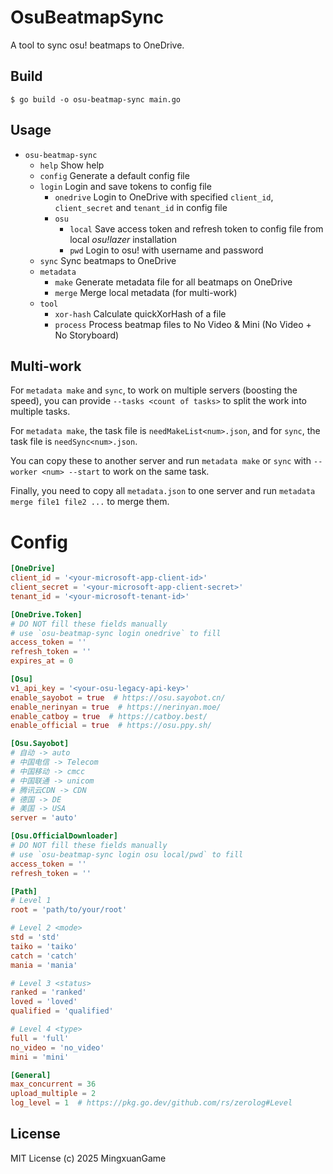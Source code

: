 # OsuBeatmapSync

A tool to sync osu! beatmaps to OneDrive.

## Build

```shell
$ go build -o osu-beatmap-sync main.go
```

## Usage

- `osu-beatmap-sync`
  - `help` Show help
  - `config` Generate a default config file
  - `login` Login and save tokens to config file
    - `onedrive` Login to OneDrive with specified `client_id`, `client_secret` and `tenant_id` in config file
    - `osu`
      - `local` Save access token and refresh token to config file from local _osu!lazer_ installation
      - `pwd` Login to osu! with username and password
  - `sync` Sync beatmaps to OneDrive
  - `metadata`
    - `make` Generate metadata file for all beatmaps on OneDrive
    - `merge` Merge local metadata (for multi-work)
  - `tool`
    - `xor-hash` Calculate quickXorHash of a file
    - `process` Process beatmap files to No Video & Mini (No Video + No Storyboard) 

## Multi-work

For `metadata make` and `sync`, to work on multiple servers (boosting the speed), you can provide `--tasks <count of tasks>` to split the work into multiple tasks.

For `metadata make`, the task file is `needMakeList<num>.json`, and for `sync`, the task file is `needSync<num>.json`.

You can copy these to another server and run `metadata make` or `sync` with `--worker <num> --start` to work on the same task.

Finally, you need to copy all `metadata.json` to one server and run `metadata merge file1 file2 ...` to merge them.

# Config

```toml
[OneDrive]
client_id = '<your-microsoft-app-client-id>'
client_secret = '<your-microsoft-app-client-secret>'
tenant_id = '<your-microsoft-tenant-id>'

[OneDrive.Token]
# DO NOT fill these fields manually
# use `osu-beatmap-sync login onedrive` to fill
access_token = ''
refresh_token = ''
expires_at = 0

[Osu]
v1_api_key = '<your-osu-legacy-api-key>'
enable_sayobot = true  # https://osu.sayobot.cn/
enable_nerinyan = true  # https://nerinyan.moe/
enable_catboy = true  # https://catboy.best/
enable_official = true  # https://osu.ppy.sh/

[Osu.Sayobot]
# 自动 -> auto
# 中国电信 -> Telecom
# 中国移动 -> cmcc
# 中国联通 -> unicom
# 腾讯云CDN -> CDN
# 德国 -> DE
# 美国 -> USA
server = 'auto'

[Osu.OfficialDownloader]
# DO NOT fill these fields manually
# use `osu-beatmap-sync login osu local/pwd` to fill
access_token = ''
refresh_token = ''

[Path]
# Level 1
root = 'path/to/your/root'

# Level 2 <mode>
std = 'std'
taiko = 'taiko'
catch = 'catch'
mania = 'mania'

# Level 3 <status>
ranked = 'ranked'
loved = 'loved'
qualified = 'qualified'

# Level 4 <type>
full = 'full'
no_video = 'no_video'
mini = 'mini'

[General]
max_concurrent = 36
upload_multiple = 2
log_level = 1  # https://pkg.go.dev/github.com/rs/zerolog#Level
```

## License

MIT License (c) 2025 MingxuanGame
